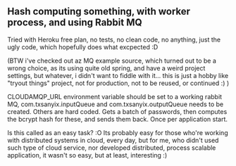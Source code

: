 ## Hash computing something, with worker process, and using Rabbit MQ

Tried with Heroku free plan, no tests, no clean code, no anything, just the ugly code, which hopefully does what excpected :D

(BTW i've checked out az MQ example source, which turned out to be a wrong choice, as its using quite old spring, and have a weird project settings, but whatever, i didn't want to fiddle with it... this is just a hobby like "tryout things" project, not for production, not to be reused, or continued :) )

CLOUDAMQP_URL environment variable should be set to a working rabbit MQ, com.txsanyix.inputQueue and com.txsanyix.outputQueue needs to be created. Others are hard coded.
Gets a batch of passwords, then computes the bcrypt hash for these, and sends them back. Once per application start.

Is this called as an easy task? :O Its probably easy for those who're working with distributed systems in cloud, every day, but for me, who didn't used such type of cloud service, nor developed distributed, process scalable application, it wasn't so easy, but at least, interesting :)